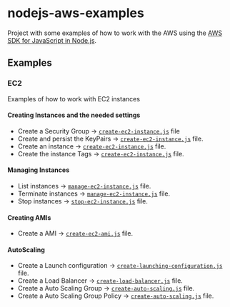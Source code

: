 # nodejs-aws-examples

Project with some examples of how to work with the AWS using the
[AWS SDK for JavaScript in Node.js](https://aws.amazon.com/sdk-for-node-js/).

## Examples

### EC2

Examples of how to work with EC2 instances

#### Creating Instances and the needed settings

- Create a Security Group -> [`create-ec2-instance.js`](ec2/create-ec2-instance.js) file
- Create and persist the KeyPairs -> [`create-ec2-instance.js`](ec2/create-ec2-instance.js) file.
- Create an instance -> [`create-ec2-instance.js`](ec2/create-ec2-instance.js) file.
- Create the instance Tags -> [`create-ec2-instance.js`](ec2/create-ec2-instance.js) file.

#### Managing Instances
- List instances -> [`manage-ec2-instance.js`](ec2/manage-ec2-instance.js) file.
- Terminate instances -> [`manage-ec2-instance.js`](ec2/manage-ec2-instance.js) file.
- Stop instances -> [`stop-ec2-instance.js`](ec2/stop-ec2-instance.js) file.

#### Creating AMIs
- Create a AMI -> [`create-ec2-ami.js`](ec2/create-ec2-ami.js) file.

#### AutoScaling
- Create a Launch configuration -> [`create-launching-configuration.js`](ec2/create-launching-configuration.js) file.
- Create a Load Balancer -> [`create-load-balancer.js`](ec2/create-load-balancer.js) file.
- Create a Auto Scaling Group  -> [`create-auto-scaling.js`](ec2/create-auto-scaling.js) file.
- Create a Auto Scaling Group Policy -> [`create-auto-scaling.js`](ec2/create-auto-scaling.js) file.
